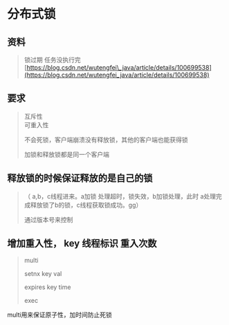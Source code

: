 # 分布式锁

## 资料

> 锁过期 任务没执行完 [https://blog.csdn.net/wutengfei\_java/article/details/100699538](https://blog.csdn.net/wutengfei_java/article/details/100699538)

## 要求

> 互斥性  
> 可重入性
>
> 不会死锁，客户端崩溃没有释放锁，其他的客户端也能获得锁
>
> 加锁和释放锁都是同一个客户端

## 释放锁的时候保证释放的是自己的锁

> （ a,b，c线程进来。a加锁 处理超时，锁失效，b加锁处理，此时 a处理完成释放锁了b的锁，c线程获取锁成功。gg）
>
> 通过版本号来控制

## 增加重入性， key 线程标识 重入次数

> multi
>
> setnx key val
>
> expires key time
>
> exec

multi用来保证原子性，加时间防止死锁

